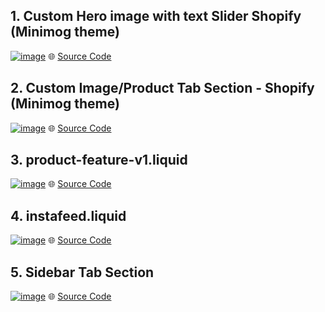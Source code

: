 
## 1. Custom Hero image with text Slider  Shopify (Minimog theme) 
[<img src="https://i.ibb.co.com/4nYX7dqr/image.png" alt="image" border="0">](https://ibb.co.com/Txb7kLf3)
🌐 [Source Code](https://github.com/ih-ismail/sections-for-shopify-/blob/main/custom-hero-image-with-slider.liquid)

## 2. Custom Image/Product Tab Section - Shopify (Minimog theme)
[<img src="https://i.ibb.co.com/VWJQRjMc/image.png" alt="image" border="0">](https://ibb.co.com/ns6n9gQN)
🌐 [Source Code](https://github.com/ih-ismail/sections-for-shopify-/blob/main/custon-image-tab.liquid)

## 3. product-feature-v1.liquid
[<img src="https://i.ibb.co.com/Q36mmxFW/image.png" alt="image" border="0">](https://ibb.co.com/ZphTTb6Q)
🌐 [Source Code](https://github.com/ih-ismail/sections-for-shopify-/blob/main/product-feature-v1.liquid)

## 4. instafeed.liquid 
[<img src="https://i.ibb.co.com/HD27jzkm/image.png" alt="image" border="0">](https://ibb.co.com/d0cBR2zn)
🌐 [Source Code](https://github.com/ih-ismail/sections-for-shopify-/blob/main/instafeed.liquid)

## 5. Sidebar Tab Section
[<img src="https://i.ibb.co.com/MDqKZYZC/image.png" alt="image" border="0">](https://ibb.co.com/fYmZqhqx)
🌐 [Source Code]([https://github.com/ih-ismail/sections-for-shopify-/blob/main/instafeed.liquid](https://github.com/ih-ismail/sections-for-shopify-/blob/main/Sidebar%20Tab%20Section))

